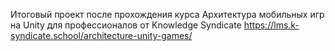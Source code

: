 Итоговый проект после прохождения курса Архитектура мобильных игр на Unity для профессионалов от Knowledge Syndicate
https://lms.k-syndicate.school/architecture-unity-games/
